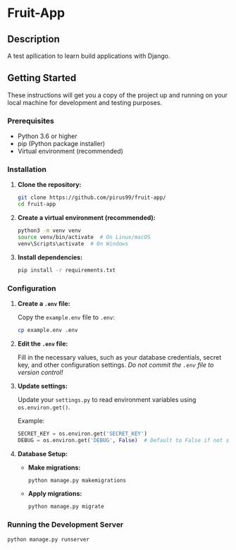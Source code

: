 # Fruit-App

## Description

A test apllication to learn build applications with Django.

## Getting Started

These instructions will get you a copy of the project up and running on your local machine for development and testing purposes.

### Prerequisites

*   Python 3.6 or higher
*   pip (Python package installer)
*   Virtual environment (recommended)

### Installation

1.  **Clone the repository:**

    ```bash
    git clone https://github.com/pirus99/fruit-app/
    cd fruit-app
    ```

2.  **Create a virtual environment (recommended):**

    ```bash
    python3 -m venv venv
    source venv/bin/activate  # On Linux/macOS
    venv\Scripts\activate  # On Windows
    ```

3.  **Install dependencies:**

    ```bash
    pip install -r requirements.txt
    ```

### Configuration

1.  **Create a `.env` file:**

    Copy the `example.env` file to `.env`:

    ```bash
    cp example.env .env
    ```

2.  **Edit the `.env` file:**

    Fill in the necessary values, such as your database credentials, secret key, and other configuration settings.  *Do not commit the `.env` file to version control!*

3.  **Update settings:**

    Update your `settings.py` to read environment variables using `os.environ.get()`.

    Example:

    ```python
    SECRET_KEY = os.environ.get('SECRET_KEY')
    DEBUG = os.environ.get('DEBUG', False)  # Default to False if not set
    ```

4.  **Database Setup:**

    *   **Make migrations:**

        ```bash
        python manage.py makemigrations
        ```

    *   **Apply migrations:**

        ```bash
        python manage.py migrate
        ```

### Running the Development Server

```bash
python manage.py runserver
